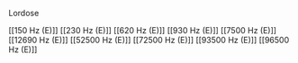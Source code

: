 Lordose

[[150 Hz (E)]]
[[230 Hz (E)]]
[[620 Hz (E)]]
[[930 Hz (E)]]
[[7500 Hz (E)]]
[[12690 Hz (E)]]
[[52500 Hz (E)]]
[[72500 Hz (E)]]
[[93500 Hz (E)]]
[[96500 Hz (E)]]